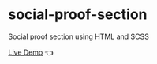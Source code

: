 # social-proof-section

Social proof section using HTML and SCSS

[Live Demo](https://rokufsd.github.io/social-proof-section/) :point_left:
